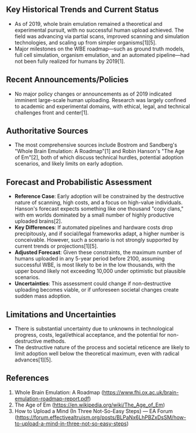 ## Key Historical Trends and Current Status

- As of 2019, whole brain emulation remained a theoretical and experimental pursuit, with no successful human upload achieved. The field was advancing via partial scans, improved scanning and simulation technologies, and scaling up from simpler organisms[1][5].
- Major milestones on the WBE roadmap—such as ground truth models, full cell simulation, organism emulation, and an automated pipeline—had not been fully realized for humans by 2019[1].

## Recent Announcements/Policies

- No major policy changes or announcements as of 2019 indicated imminent large-scale human uploading. Research was largely confined to academic and experimental domains, with ethical, legal, and technical challenges front and center[1].

## Authoritative Sources

- The most comprehensive sources include Bostrom and Sandberg's "Whole Brain Emulation: A Roadmap"[1] and Robin Hanson's "The Age of Em"[2], both of which discuss technical hurdles, potential adoption scenarios, and likely limits on early adoption.

## Forecast and Probabilistic Assessment

- **Reference Case**: Early adoption will be constrained by the destructive nature of scanning, high costs, and a focus on high-value individuals. Hanson's forecast expects something like one thousand "copy clans," with em worlds dominated by a small number of highly productive uploaded brains[2].
- **Key Differences**: If automated pipelines and hardware costs drop precipitously, and if social/legal frameworks adapt, a higher number is conceivable. However, such a scenario is not strongly supported by current trends or projections[1][5].
- **Adjusted Forecast**: Given these constraints, the maximum number of humans uploaded in any 5-year period before 2100, assuming successful WBE, is most likely to be in the low thousands, with the upper bound likely not exceeding 10,000 under optimistic but plausible scenarios.
- **Uncertainties**: This assessment could change if non-destructive uploading becomes viable, or if unforeseen societal changes create sudden mass adoption.

## Limitations and Uncertainties

- There is substantial uncertainty due to unknowns in technological progress, costs, legal/ethical acceptance, and the potential for non-destructive methods.
- The destructive nature of the process and societal reticence are likely to limit adoption well below the theoretical maximum, even with radical advances[1][5].

## References

1. Whole Brain Emulation: A Roadmap (https://www.fhi.ox.ac.uk/brain-emulation-roadmap-report.pdf)
2. The Age of Em (https://en.wikipedia.org/wiki/The_Age_of_Em)
5. How to Upload a Mind (In Three Not-So-Easy Steps) — EA Forum (https://forum.effectivealtruism.org/posts/BLPaNx6LhPBZxDsSM/how-to-upload-a-mind-in-three-not-so-easy-steps)